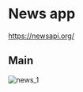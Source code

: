 # News app 
https://newsapi.org/
## Main 
![news_1](https://user-images.githubusercontent.com/82223231/151154974-34a33612-c6d5-4dee-99c9-4cd9dbc2f2f2.png)
